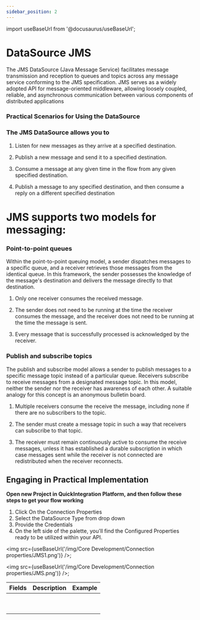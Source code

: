 ```yaml
---
sidebar_position: 2
---
```


import useBaseUrl from '@docusaurus/useBaseUrl';

# DataSource JMS 

The JMS DataSource (Java Message Service) facilitates message transmission and reception to queues and topics across any message service conforming to the JMS specification. JMS serves as a widely adopted API for message-oriented middleware, allowing loosely coupled, reliable, and asynchronous communication between various components of distributed applications

### Practical Scenarios for Using the DataSource
### The JMS DataSource allows you to

1) Listen for new messages as they arrive at a specified destination.

2) Publish a new message and send it to a specified destination.

3) Consume a message at any given time in the flow from any given specified destination.

4) Publish a message to any specified destination, and then consume a reply on a different specified destination

# JMS supports two models for messaging:

### Point-to-point queues

Within the point-to-point queuing model, a sender dispatches messages to a specific queue, and a receiver retrieves those messages from the identical queue. In this framework, the sender possesses the knowledge of the message's destination and delivers the message directly to that destination.

1) Only one receiver consumes the received message.

2) The sender does not need to be running at the time the receiver consumes the message, and the receiver does not need to be running at the time the message is sent.

3) Every message that is successfully processed is acknowledged by the receiver.

### Publish and subscribe topics

The publish and subscribe model allows a sender to publish messages to a specific message topic instead of a particular queue. Receivers subscribe to receive messages from a designated message topic. In this model, neither the sender nor the receiver has awareness of each other. A suitable analogy for this concept is an anonymous bulletin board.

1) Multiple receivers consume the receive the message, including none if there are no subscribers to the topic.

2) The sender must create a message topic in such a way that receivers can subscribe to that topic.

3) The receiver must remain continuously active to consume the receive messages, unless it has established a durable subscription in which case messages sent while the receiver is not connected are redistributed when the receiver reconnects.

## Engaging in Practical Implementation

**Open new Project in QuickIntegration Platform, and then follow these steps to get your flow working**

1) Click On the Connection Properties
2) Select the DataSource Type from drop down
3) Provide the Credentials 
4) On the left side of the palette, you'll find the Configured Properties ready to be utilized within your API.

<img src={useBaseUrl('/img/Core Development/Connection properties/JMS1.png')} />;

<img src={useBaseUrl('/img/Core Development/Connection properties/JMS.png')} />;

<table>
<thead>
<tr>
<th>Fields</th>
<th>Description</th>
<th>Example</th>
</tr>
</thead>
<tbody>
<tr>
<td></td>
<td></td>
<td></td>
</tr>
<tr>
<td> </td>
<td></td>
<td></td>
</tr>
<tr>
<td></td>
<td></td>
<td></td>
</tr>
<tr>
<td></td>
<td></td>
<td></td>
</tr>
<tr>
<td></td>
<td></td>
<td></td>
</tr>
<tr>
<td></td>
<td></td>
<td></td>
</tr>
<tr>
<td></td>
<td></td>
<td></td>
</tr>
<tr>
<td></td>
<td></td>
<td></td>
</tr>
<tr>
<td></td>
<td></td>
<td></td>
</tr>
</tbody>
</table>